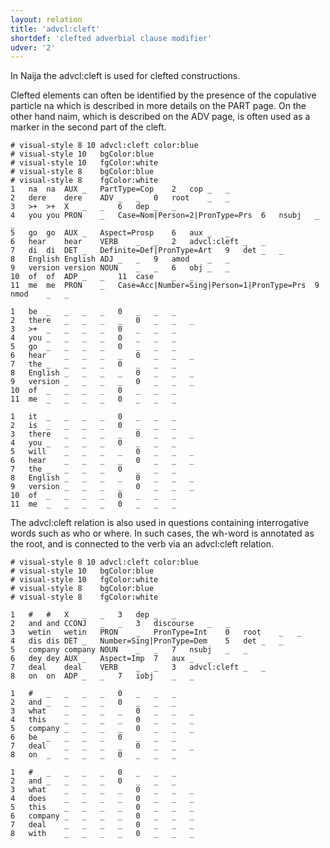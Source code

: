```yaml
---
layout: relation
title: 'advcl:cleft'
shortdef: 'clefted adverbial clause modifier'
udver: '2'
---
```


In Naija the advcl:cleft is used for clefted constructions.

Clefted elements can often be identified by the presence of the copulative particle na which is described in more details on the PART page. On the other hand naim, which is described on the ADV page, is often used as a marker in the second part of the cleft.

~~~ conllu
# visual-style 8 10 advcl:cleft	color:blue
# visual-style 10	bgColor:blue
# visual-style 10	fgColor:white
# visual-style 8	bgColor:blue
# visual-style 8	fgColor:white
1	na	na	AUX	_	PartType=Cop	2	cop	_	_
2	dere	dere	ADV	_	_	0	root	_	_
3	>+	>+	X	_	_	6	dep	_	_
4	you	you	PRON	_	Case=Nom|Person=2|PronType=Prs	6	nsubj	_	_
5	go	go	AUX	_	Aspect=Prosp	6	aux	_	_
6	hear	hear	VERB	_	_	2	advcl:cleft	_	_
7	di	di	DET	_	Definite=Def|PronType=Art	9	det	_	_
8	English	English	ADJ	_	_	9	amod	_	_
9	version	version	NOUN	_	_	6	obj	_	_
10	of	of	ADP	_	_	11	case	_	_
11	me	me	PRON	_	Case=Acc|Number=Sing|Person=1|PronType=Prs	9	nmod	_	_

1	be	_	_	_	_	0	_	_	_
2	there	_	_	_	_	0	_	_	_
3	>+	_	_	_	_	0	_	_	_
4	you	_	_	_	_	0	_	_	_
5	go	_	_	_	_	0	_	_	_
6	hear	_	_	_	_	0	_	_	_
7	the	_	_	_	_	0	_	_	_
8	English	_	_	_	_	0	_	_	_
9	version	_	_	_	_	0	_	_	_
10	of	_	_	_	_	0	_	_	_
11	me	_	_	_	_	0	_	_	_

1	it	_	_	_	_	0	_	_	_
2	is	_	_	_	_	0	_	_	_
3	there	_	_	_	_	0	_	_	_
4	you	_	_	_	_	0	_	_	_
5	will	_	_	_	_	0	_	_	_
6	hear	_	_	_	_	0	_	_	_
7	the	_	_	_	_	0	_	_	_
8	English	_	_	_	_	0	_	_	_
9	version	_	_	_	_	0	_	_	_
10	of	_	_	_	_	0	_	_	_
11	me	_	_	_	_	0	_	_	_
~~~

The advcl:cleft relation is also used in questions containing interrogative words such as who or where. In such cases, the wh-word is annotated as the root, and is connected to the verb via an advcl:cleft relation.

~~~ conllu
# visual-style 8 10 advcl:cleft	color:blue
# visual-style 10	bgColor:blue
# visual-style 10	fgColor:white
# visual-style 8	bgColor:blue
# visual-style 8	fgColor:white

1	#	#	X	_	_	3	dep	_	_
2	and	and	CCONJ	_	_	3	discourse	_	_
3	wetin	wetin	PRON	_	PronType=Int	0	root	_	_
4	dis	dis	DET	_	Number=Sing|PronType=Dem	5	det	_	_
5	company	company	NOUN	_	_	7	nsubj	_	_
6	dey	dey	AUX	_	Aspect=Imp	7	aux	_	_
7	deal	deal	VERB	_	_	3	advcl:cleft	_	_
8	on	on	ADP	_	_	7	iobj	_	_

1	#	_	_	_	_	0	_	_	_
2	and	_	_	_	_	0	_	_	_
3	what	_	_	_	_	0	_	_	_
4	this	_	_	_	_	0	_	_	_
5	company	_	_	_	_	0	_	_	_
6	be	_	_	_	_	0	_	_	_
7	deal	_	_	_	_	0	_	_	_
8	on	_	_	_	_	0	_	_	_

1	#	_	_	_	_	0	_	_	_
2	and	_	_	_	_	0	_	_	_
3	what	_	_	_	_	0	_	_	_
4	does	_	_	_	_	0	_	_	_
5	this	_	_	_	_	0	_	_	_
6	company	_	_	_	_	0	_	_	_
7	deal	_	_	_	_	0	_	_	_
8	with	_	_	_	_	0	_	_	_
~~~
